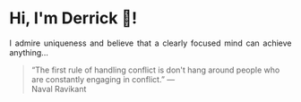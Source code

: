 # Hi, I'm Derrick 👋!
<p align="justify">I admire uniqueness and believe that a clearly focused mind can achieve anything...</p> 
<!-- #quote-start -->
<blockquote>&ldquo;The first rule of handling conflict is don't hang around people who are constantly engaging in conflict.&rdquo; &mdash; <footer>Naval Ravikant</footer></blockquote>
<!-- #quote-end -->

